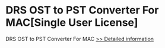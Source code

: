 # DRS OST to PST Converter For MAC[Single User License]
DRS OST to PST Converter For MAC
[>> Detailed information](https://secure.shareit.com/shareit/product.html?productid=301004846&affiliateid=200057808)